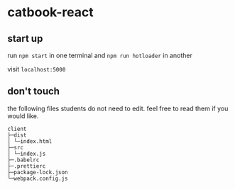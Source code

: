 # catbook-react

## start up

run `npm start` in one terminal and `npm run hotloader` in another

visit `localhost:5000`

## don't touch

the following files students do not need to edit. feel free to read them if you would like.

```
client
├─dist
│ └─index.html
├─src
│ └─index.js
├─.babelrc
├─.prettierc
├─package-lock.json
└─webpack.config.js
```
